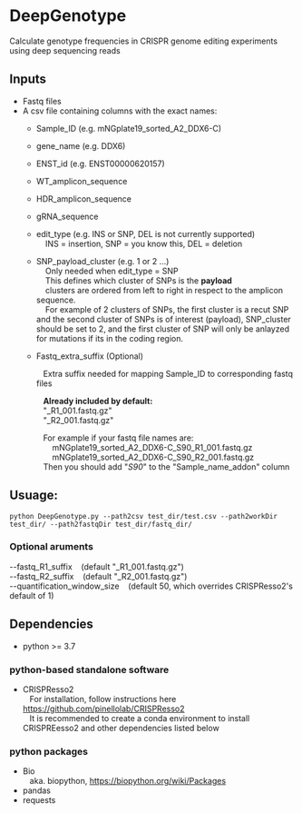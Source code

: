 # DeepGenotype
Calculate genotype frequencies in CRISPR genome editing experiments using deep sequencing reads

## Inputs
- Fastq files
- A csv file containing columns with the exact names:
  - Sample_ID (e.g. mNGplate19_sorted_A2_DDX6-C)
  - gene_name (e.g. DDX6)  
  - ENST_id (e.g. ENST00000620157)  
  - WT_amplicon_sequence
  - HDR_amplicon_sequence
  - gRNA_sequence
  - edit_type (e.g. INS or SNP,  DEL is not currently supported)  
      &nbsp;&nbsp;&nbsp; INS = insertion, SNP = you know this, DEL = deletion  
  - SNP_payload_cluster (e.g. 1 or 2 ...)  
      &nbsp;&nbsp;&nbsp; Only needed when edit_type = SNP   
      &nbsp;&nbsp;&nbsp; This defines which cluster of SNPs is the **payload**  
      &nbsp;&nbsp;&nbsp; clusters are ordered from left to right in respect to the amplicon sequence.  
      &nbsp;&nbsp;&nbsp; For example of 2 clusters of SNPs, the first cluster is a recut SNP and the second cluster of SNPs is of interest (payload), SNP_cluster should be set to 2, and the first cluster of SNP will only be anlayzed for mutations if its in the coding region. 
      
  - Fastq_extra_suffix (Optional) 
     
      &nbsp;&nbsp;&nbsp;Extra suffix needed for mapping Sample_ID to corresponding fastq files 
      
      &nbsp;&nbsp;&nbsp;**Already included by default:**  
      &nbsp;&nbsp;&nbsp;"_R1_001.fastq.gz"    
      &nbsp;&nbsp;&nbsp;"_R2_001.fastq.gz"    

      &nbsp;&nbsp;&nbsp;For example if your fastq file names are:  
      &nbsp;&nbsp;&nbsp;&nbsp;&nbsp;&nbsp; mNGplate19_sorted_A2_DDX6-C_S90_R1_001.fastq.gz  
      &nbsp;&nbsp;&nbsp;&nbsp;&nbsp;&nbsp; mNGplate19_sorted_A2_DDX6-C_S90_R2_001.fastq.gz  
      &nbsp;&nbsp;&nbsp;Then you should add "_S90_" to the "Sample_name_addon" column

## Usuage:
```
python DeepGenotype.py --path2csv test_dir/test.csv --path2workDir test_dir/ --path2fastqDir test_dir/fastq_dir/
```

### Optional aruments
--fastq_R1_suffix &nbsp;&nbsp; (default "_R1_001.fastq.gz")  
--fastq_R2_suffix &nbsp;&nbsp; (default "_R2_001.fastq.gz")  
--quantification_window_size &nbsp;&nbsp; (default 50, which overrides CRISPResso2's default of 1)  

## Dependencies

- python >= 3.7 

### python-based standalone software  
- CRISPResso2  
&nbsp;&nbsp;&nbsp;For installation, follow instructions here https://github.com/pinellolab/CRISPResso2  
&nbsp;&nbsp;&nbsp;It is recommended to create a conda environment to install CRISPREesso2 and other dependencies listed below 

### python packages  
- Bio  
&nbsp;&nbsp;&nbsp;aka. biopython, https://biopython.org/wiki/Packages
- pandas
- requests

